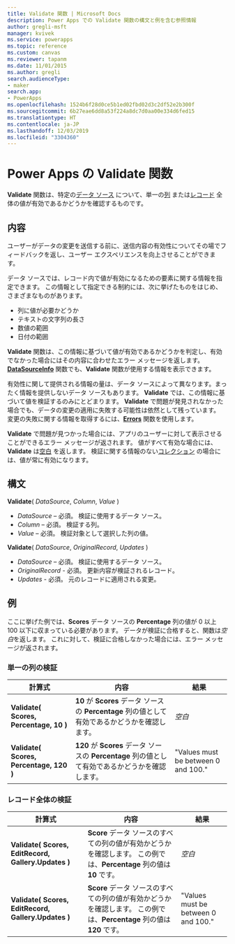 ```yaml
---
title: Validate 関数 | Microsoft Docs
description: Power Apps での Validate 関数の構文と例を含む参照情報
author: gregli-msft
manager: kvivek
ms.service: powerapps
ms.topic: reference
ms.custom: canvas
ms.reviewer: tapanm
ms.date: 11/01/2015
ms.author: gregli
search.audienceType:
- maker
search.app:
- PowerApps
ms.openlocfilehash: 1524b6f28d0ce5b1ed02fbd02d3c2df52e2b300f
ms.sourcegitcommit: 6b27eae6dd8a53f224a8dc7d0aa00e334d6fed15
ms.translationtype: HT
ms.contentlocale: ja-JP
ms.lasthandoff: 12/03/2019
ms.locfileid: "3304360"
---
```

# <a name="validate-function-in-power-apps"></a>Power Apps の Validate 関数
**Validate** 関数は、特定の[データ ソース](../working-with-data-sources.md) について、単一の[列](../working-with-tables.md#columns) または[レコード](../working-with-tables.md#records) 全体の値が有効であるかどうかを確認するものです。  

## <a name="description"></a>内容
ユーザーがデータの変更を送信する前に、送信内容の有効性についてその場でフィードバックを返し、ユーザー エクスペリエンスを向上させることができます。

データ ソースでは、レコード内で値が有効になるための要素に関する情報を指定できます。 この情報として指定できる制約には、次に挙げたものをはじめ、さまざまなものがあります。

* 列に値が必要かどうか
* テキストの文字列の長さ
* 数値の範囲
* 日付の範囲

**Validate** 関数は、この情報に基づいて値が有効であるかどうかを判定し、有効でなかった場合にはその内容に合わせたエラー メッセージを返します。 **[DataSourceInfo](function-datasourceinfo.md)** 関数でも、**Validate** 関数が使用する情報を表示できます。

有効性に関して提供される情報の量は、データ ソースによって異なります。まったく情報を提供しないデータ ソースもあります。 **Validate** では、この情報に基づいて値を検証するのみにとどまります。 **Validate** で問題が発見されなかった場合でも、データの変更の適用に失敗する可能性は依然として残っています。 変更の失敗に関する情報を取得するには、**[Errors](function-errors.md)** 関数を使用します。

**Validate** で問題が見つかった場合には、アプリのユーザーに対して表示させることができるエラー メッセージが返されます。 値がすべて有効な場合には、**Validate** は[空白](function-isblank-isempty.md) を返します。 検証に関する情報のない[コレクション](../working-with-data-sources.md#collections) の場合には、値が常に有効になります。

## <a name="syntax"></a>構文
**Validate**( *DataSource*, *Column*, *Value* )

* *DataSource* – 必須。 検証に使用するデータ ソース。
* *Column* – 必須。 検証する列。
* *Value* – 必須。 検証対象として選択した列の値。

**Validate**( *DataSource*, *OriginalRecord*, *Updates* )

* *DataSource* – 必須。 検証に使用するデータ ソース。
* *OriginalRecord* - 必須。  更新内容が検証されるレコード。
* *Updates* - 必須。  元のレコードに適用される変更。

## <a name="examples"></a>例
ここに挙げた例では、**Scores** データ ソースの **Percentage** 列の値が 0 以上 100 以下に収まっている必要があります。 データが検証に合格すると、関数は*空白*を返します。 これに対して、検証に合格しなかった場合には、エラー メッセージが返されます。

### <a name="validate-with-a-single-column"></a>単一の列の検証

| 計算式 | 内容 | 結果 |
| --- | --- | --- |
| **Validate( Scores, Percentage, 10 )** |**10** が **Scores** データ ソースの **Percentage** 列の値として有効であるかどうかを確認します。 |*空白* |
| **Validate( Scores, Percentage, 120 )** |**120** が **Scores** データ ソースの **Percentage** 列の値として有効であるかどうかを確認します。 |"Values must be between 0 and 100." |

### <a name="validate-with-a-complete-record"></a>レコード全体の検証

| 計算式 | 内容 | 結果 |
| --- | --- | --- |
| **Validate( Scores, EditRecord, Gallery.Updates )** |**Score** データ ソースのすべての列の値が有効かどうかを確認します。 この例では、**Percentage** 列の値は **10** です。 |*空白* |
| **Validate( Scores, EditRecord, Gallery.Updates )** | **Score** データ ソースのすべての列の値が有効かどうかを確認します。 この例では、**Percentage** 列の値は **120** です。 |"Values must be between 0 and 100." |

